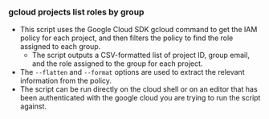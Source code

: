 ### gcloud projects list roles by group
- This script uses the Google Cloud SDK gcloud command to get the IAM policy for each project, and then filters the policy to 
find the role assigned to each group.
  - The script outputs a CSV-formatted list of project ID, group email, and the role assigned to the group for each project.
- The `--flatten` and `--format` options are used to extract the relevant information from the policy.
- The script can be run directly on the cloud shell or on an editor that has been authenticated with the google cloud 
you are trying to run the script against.

